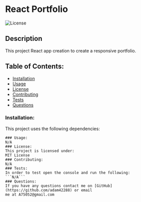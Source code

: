 # React Portfolio 
![License](https://img.shields.io/static/v1?label=License&message=MIT&color=blue&style=plastic)
## Description
This project React app creation to create a responsive portfolio.
## Table of Contents:
* [Installation](#installation)
* [Usage](#usage)
* [License](#license)
* [Contributing](#contributing)
* [Tests](#tests)
* [Questions](#questions)

### Installation:
This project uses the following dependencies:
```1. Clone the repo, 2. run npm run build, 3. run npm start
### Usage:
N/A
### License:
This project is licensed under:
MIT License
### Contributing:
N/A
### Tests:
In order to test open the console and run the following:
```N/A```
### Questions:
If you have any questions contact me on [GitHub](https://github.com/adam42288) or email 
me at A75052@gmail.com  
 
